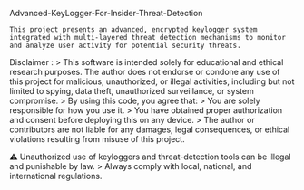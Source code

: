 Advanced-KeyLogger-For-Insider-Threat-Detection

    This project presents an advanced, encrypted keylogger system integrated with multi-layered threat detection mechanisms to monitor and analyze user activity for potential security threats.

Disclaimer :
    >  This software is intended solely for educational and ethical research purposes. The author does not endorse or condone any use of this project for malicious, unauthorized, or illegal activities, including but not limited to spying, data theft, unauthorized surveillance, or system compromise.
    >  By using this code, you agree that:
          > You are solely responsible for how you use it.
          > You have obtained proper authorization and consent before deploying this on any device.
          > The author or contributors are not liable for any damages, legal consequences, or ethical violations resulting from misuse of this project.

⚠️ Unauthorized use of keyloggers and threat-detection tools can be illegal and punishable by law. 
    >  Always comply with local, national, and international regulations.
